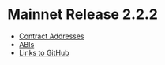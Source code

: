 # Mainnet Release 2.2.2

* [Contract Addresses](skale-allocator-2.2.2-mainnet-contracts.json)
* [ABIs](skale-allocator-2.2.2-mainnet-abi.json)
* [Links to GitHub](https://github.com/skalenetwork/skale-allocator/releases/tag/2.2.2-stable.0)